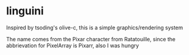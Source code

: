 # linguini

Inspired by tsoding's olive-c, this is a simple graphics/rendering system

The name comes from the Pixar character from Ratatouille, since the abbrievation for PixelArray is Pixarr, also I was hungry
